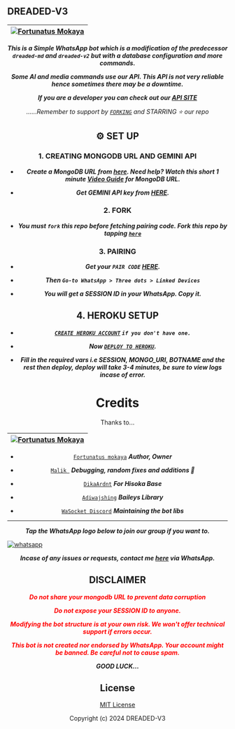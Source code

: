 ## DREADED-V3


<div align="center">

| [![Fortunatus Mokaya](https://github.com/Fortunatusmokaya.png?lenght=50width=50)](https://github.com/Fortunatusmokaya)|
|----|


***This is a Simple WhatsApp bot which is a modification of the predecessor `dreaded-md` and `dreaded-v2` but with a database configuration and more commands.***


 ***Some AI and media commands use our API. This API is not very reliable hence sometimes there may be a downtime.***

***If you are a developer you can check out our [API SITE](https://api.dreaded.site)***

......*Remember to support by [`FORKING`](https://github.com/Fortunatusmokaya/dreaded-v3/fork) and STARRING ⭐ our repo*





 

 ## ⚙️ SET UP

 ### 1. CREATING MONGODB URL AND GEMINI API

- ***Create a MongoDB URL from [here](mongodb.com). Need help? Watch this short 1 minute [Video Guide](https://youtube.com/shorts/pIHvoXkwmq4?feature=share) for MongoDB URL.***

- ***Get GEMINI API key from [HERE](https://aistudio.google.com/app/apikey).***

 ### 2. FORK

- ***You must `fork` this repo before fetching pairing code. Fork this repo by tapping  [`here`](https://github.com/Fortunatusmokaya/dreaded-v3/fork)***

### 3. PAIRING

- ***Get your `PAIR CODE` [HERE](https://pair.dreaded.site).***

- ***Then `Go-to WhatsApp > Three dots > Linked Devices`***

 - ***You will get a SESSION ID in your WhatsApp. Copy it.***



## 4. HEROKU SETUP
      
   - ***[`CREATE HEROKU ACCOUNT`](https://signup.heroku.com/) `if you don't have one.`***

- ***Now [`DEPLOY TO HEROKU`](https://dashboard.heroku.com/new?template=https://github.com/Fortunatusmokaya/dreaded-v3).***

- ***Fill in the required vars i.e SESSION, MONGO_URI, BOTNAME and the rest then deploy, deploy will take 3-4 minutes, be sure to view logs incase of error.***

# Credits

Thanks to...

<div align="center">

| [![Fortunatus Mokaya](https://github.com/Fortunatusmokaya.png?lenght=50width=50)](https://github.com/Fortunatusmokaya)|
|----|
* [`Fortunatus mokaya`](https://github.com/Fortunatusmokaya) ***Author, Owner***


* [`Malik `](https://github.com/darkLo1rd) ***Debugging, random fixes and additions 🌱***



* [`DikaArdnt`](https://github.com/DikaArdnt) ***For Hisoka Base***
* [`Adiwajshing`](https://github.com/WhiskeySockets/Baileys) ***Baileys Library***
* [`WaSocket Discord`](https://discord.gg/WeJM5FP9GG) ***Maintaining the bot libs***



---




***Tap the WhatsApp logo below to join our group if you want to.***




<p align="left">
  <a aria-label="Join our channel for updates" href="https://chat.whatsapp.com/HDbRH2rFW7t1SXdMa9vYjD" target="_blank">
    <img alt="whatsapp" src="https://img.shields.io/badge/WA GROUP-25D366?style=for-the-badge&logo=whatsapp&logoColor=white" />
  </a>


***Incase of any issues or requests, contact me  [here](https://wa.me/+254114305147) via WhatsApp.***

## DISCLAIMER


<span style="color: red;">***Do not share your mongodb URL to prevent data corruption***</span>

<span style="color: red;">***Do not expose your SESSION ID to anyone.***</span>

<span style="color: red;">***Modifying the bot structure is at your own risk. We won't offer technical support if errors occur.***</span>

<span style="color: red;">***This bot is not created nor endorsed by WhatsApp. Your account might be banned. Be careful not to cause spam.***</span>


***GOOD LUCK...***



## License

[MIT License](https://github.com/Fortunatusmokaya/dreaded-v3/blob/main/LICENSE)

Copyright (c) 2024 DREADED-V3



